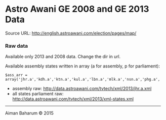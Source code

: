 # Astro Awani GE 2008 and GE 2013 Data

Source URL: http://english.astroawani.com/election/pages/map/

### Raw data
Available only 2013 and 2008 data. Change the dir in url.

Available assembly states written in array (a for assembly, p for parliament):

    $ass_arr = array('jhr.a','kdh.a','ktn.a','kul.a','lbn.a','mlk.a','nsn.a','phg.a','prk.a','pls.a','png.a','pjy.a','sbh.a','swk.a','sgr.a','trg.a');


 - assembly raw: http://data.astroawani.com/tvtech/xml/2013/jhr.a.xml
 - all states parliament raw: http://data.astroawani.com/tvtech/xml/2013/xml-states.xml

---

Aiman Baharum &copy; 2015
